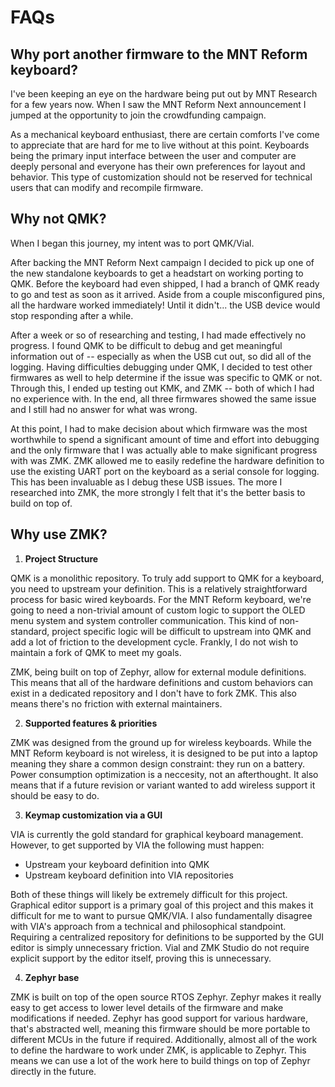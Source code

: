 # FAQs

## Why port another firmware to the MNT Reform keyboard?

I've been keeping an eye on the hardware being put out by MNT Research for a
few years now. When I saw the MNT Reform Next announcement I jumped at the
opportunity to join the crowdfunding campaign.

As a mechanical keyboard enthusiast, there are certain comforts I've come to
appreciate that are hard for me to live without at this point. Keyboards being
the primary input interface between the user and computer are deeply personal
and everyone has their own preferences for layout and behavior. This type of
customization should not be reserved for technical users that can modify and
recompile firmware.

## Why not QMK?

When I began this journey, my intent was to port QMK/Vial.

After backing the MNT Reform Next campaign I decided to pick up one of the new
standalone keyboards to get a headstart on working porting to QMK. Before the
keyboard had even shipped, I had a branch of QMK ready to go and test as soon
as it arrived. Aside from a couple misconfigured pins, all the hardware worked
immediately! Until it didn't... the USB device would stop responding after a
while.

After a week or so of researching and testing, I had made effectively no
progress. I found QMK to be difficult to debug and get meaningful information
out of -- especially as when the USB cut out, so did all of the logging. Having
difficulties debugging under QMK, I decided to test other firmwares as well to
help determine if the issue was specific to QMK or not. Through this, I ended
up testing out KMK, and ZMK -- both of which I had no experience with. In the
end, all three firmwares showed the same issue and I still had no answer for
what was wrong.

At this point, I had to make decision about which firmware was the most
worthwhile to spend a significant amount of time and effort into debugging and
the only firmware that I was actually able to make significant progress with
was ZMK. ZMK allowed me to easily redefine the hardware definition to use the
existing UART port on the keyboard as a serial console for logging. This has
been invaluable as I debug these USB issues. The more I researched into ZMK,
the more strongly I felt that it's the better basis to build on top of.

## Why use ZMK?

1) **Project Structure**

QMK is a monolithic repository. To truly add support to QMK for a keyboard, you
need to upstream your definition. This is a relatively straightforward process
for basic wired keyboards. For the MNT Reform keyboard, we're going to need a
non-trivial amount of custom logic to support the OLED menu system and system
controller communication. This kind of non-standard, project specific logic
will be difficult to upstream into QMK and add a lot of friction to the
development cycle. Frankly, I do not wish to maintain a fork of QMK to meet my
goals.

ZMK, being built on top of Zephyr, allow for external module definitions. This
means that all of the hardware definitions and custom behaviors can exist in a
dedicated repository and I don't have to fork ZMK. This also means there's no
friction with external maintainers.

2) **Supported features & priorities**

ZMK was designed from the ground up for wireless keyboards. While the MNT
Reform keyboard is not wireless, it is designed to be put into a laptop meaning
they share a common design constraint: they run on a battery. Power consumption
optimization is a neccesity, not an afterthought. It also means that if a
future revision or variant wanted to add wireless support it should be easy to
do.

3) **Keymap customization via a GUI**

VIA is currently the gold standard for graphical keyboard management. However,
to get supported by VIA the following must happen:

* Upstream your keyboard definition into QMK
* Upstream keyboard definition into VIA repositories

Both of these things will likely be extremely difficult for this project.
Graphical editor support is a primary goal of this project and this makes it
difficult for me to want to pursue QMK/VIA. I also fundamentally disagree with
VIA's approach from a technical and philosophical standpoint. Requiring a
centralized repository for definitions to be supported by the GUI editor is
simply unnecessary friction. Vial and ZMK Studio do not require explicit
support by the editor itself, proving this is unnecessary.

4) **Zephyr base**

ZMK is built on top of the open source RTOS Zephyr. Zephyr makes it really easy
to get access to lower level details of the firmware and make modifications if
needed. Zephyr has good support for various hardware, that's abstracted well,
meaning this firmware should be more portable to different MCUs in the future
if required. Additionally, almost all of the work to define the hardware to
work under ZMK, is applicable to Zephyr. This means we can use a lot of the
work here to build things on top of Zephyr directly in the future.
